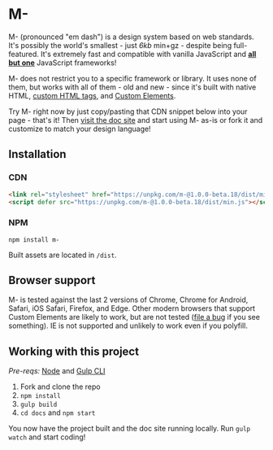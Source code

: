 # M-
M- (pronounced "em dash") is a design system based on web standards. It's possibly the world's smallest - just *6kb* min+gz - despite being full-featured. It's extremely fast and compatible with vanilla JavaScript and [**all but one**](https://custom-elements-everywhere.com/#react) JavaScript frameworks!

M- does not restrict you to a specific framework or library. It uses none of them, but works with all of them - old and new - since it's built with native HTML, [custom HTML tags](https://dev.to/jfbrennan/custom-html-tags-4788), and [Custom Elements](https://developer.mozilla.org/en-US/docs/Web/API/Window/customElements).

Try M- right now by just copy/pasting that CDN snippet below into your page - that's it! Then [visit the doc site](https://m-docs.org) and start using M- as-is or fork it and customize to match your design language!

## Installation
### CDN
```html
<link rel="stylesheet" href="https://unpkg.com/m-@1.0.0-beta.18/dist/min.css">
<script defer src="https://unpkg.com/m-@1.0.0-beta.18/dist/min.js"></script>
```
### NPM
`npm install m-`

Built assets are located in `/dist`.

## Browser support
M- is tested against the last 2 versions of Chrome, Chrome for Android, Safari, iOS Safari, Firefox, and Edge. Other modern browsers that support Custom Elements are likely to work, but are not tested (<a href="https://github.com/jfbrennan/m-/issues" target="_blank" rel="noopener">file
    a bug</a> if you see something). IE is not supported and unlikely to work even if you polyfill.

## Working with this project
_Pre-reqs:_ [Node](https://nodejs.org) and [Gulp CLI](https://gulpjs.com/docs/en/getting-started/quick-start)

1. Fork and clone the repo
1. `npm install`
1. `gulp build`
1. `cd docs` and `npm start`

You now have the project built and the doc site running locally. Run `gulp watch` and start coding!
